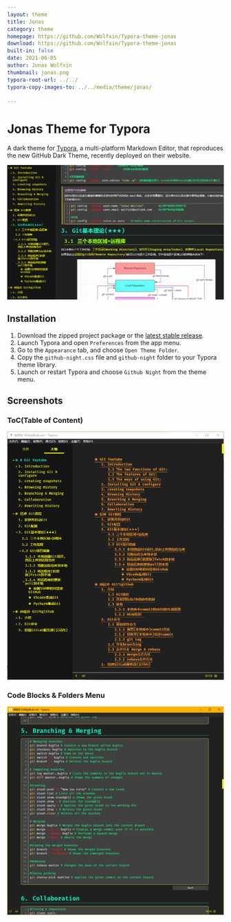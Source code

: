 ```yaml
---
layout: theme
title: Jonas
category: theme
homepage: https://github.com/Wolfxin/Typora-theme-jonas
download: https://github.com/Wolfxin/Typora-theme-jonas
built-in: false
date: 2021-06-05
author: Jonas Wolfxin
thumbnail: jonas.png
typora-root-url: ../../
typora-copy-images-to: ../../media/theme/jonas/

---
```


# Jonas Theme for Typora

A dark theme for [Typora](https://typora.io), a multi-platform Markdown Editor, that reproduces the new GitHub Dark Theme, recently deployed on their website.

![](../../media/theme/jonas/standard.png)

## Installation

1. Download the zipped project package or the [latest stable release](https://github.com/Wolfxin/Typora-theme-jonas).
2. Launch Typora and open `Preferences` from the app menu.
3. Go to the `Appearance` tab, and choose `Open Theme Folder`.
4. Copy the `github-night.css` file and `github-night` folder to your Typora theme library.
5. Launch or restart Typora and choose `Github Night` from the theme menu.

## Screenshots


###  ToC(Table of Content)
![](../../media/theme/jonas/toc.png)

### Code Blocks & Folders Menu
![](../../media/theme/jonas/code_block.png)

